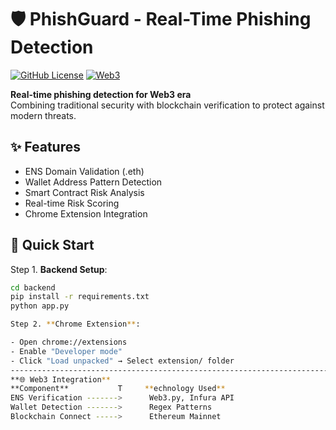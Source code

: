 # 🛡️ PhishGuard - Real-Time Phishing Detection

[![GitHub License](https://img.shields.io/badge/License-MIT-green.svg)](https://opensource.org/licenses/MIT)
[![Web3](https://img.shields.io/badge/Web3-Enabled-blue.svg)](https://ethereum.org/en/)

**Real-time phishing detection for Web3 era**  
Combining traditional security with blockchain verification to protect against modern threats.

## ✨ Features
- ENS Domain Validation (.eth)
- Wallet Address Pattern Detection
- Smart Contract Risk Analysis
- Real-time Risk Scoring
- Chrome Extension Integration

## 🚀 Quick Start
Step 1. **Backend Setup**:
   ```bash
   cd backend
   pip install -r requirements.txt
   python app.py

Step 2. **Chrome Extension**:

- Open chrome://extensions
- Enable "Developer mode"
- Click "Load unpacked" → Select extension/ folder
-----------------------------------------------------------------------------------
**🌐 Web3 Integration**
 **Component**	         T     **echnology Used**
ENS Verification ------->	   Web3.py, Infura API
Wallet Detection ------->	   Regex Patterns
Blockchain Connect ----->	   Ethereum Mainnet
